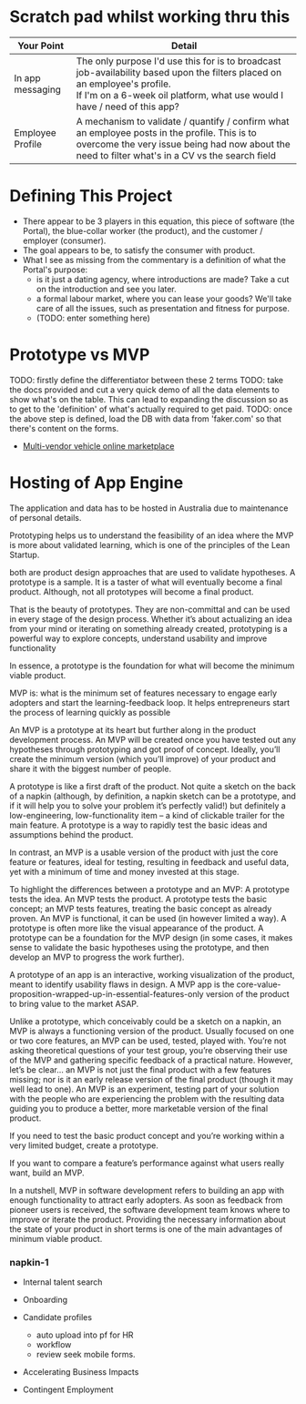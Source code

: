 # Scratch pad whilst working thru this

|Your Point | Detail   |
|---|---|
|  In app messaging |The only purpose I'd use this for is to broadcast job-availability based upon the filters placed on an employee's profile. <br>If I'm on a 6-week oil platform, what use would I have / need of this app?  |
|Employee Profile|A mechanism to validate / quantify / confirm what an employee posts in the profile. This is to overcome the very issue being had now about the need to filter what's in a CV vs the search field|

# Defining This Project

- There appear to be 3 players in this equation, this piece of software (the Portal), the blue-collar worker (the product), and the customer / employer (consumer).  
- The goal appears to be, to satisfy the consumer with product.  
- What I see as missing from the commentary is a definition of what the Portal's purpose:
  - is it just a dating agency, where introductions are made? Take a cut on the introduction and see you later.
  - a formal labour market, where you can lease your goods? We'll take care of all the issues, such as presentation and fitness for purpose.
  - (TODO: enter something here)

# Prototype vs MVP

TODO: firstly define the differentiator between these 2 terms
TODO: take the docs provided and cut a very quick demo of all the data elements to show what's on the table. This can lead to expanding the discussion so as to get to the 'definition' of what's actually required to get paid.
TODO: once the above step is defined, load the DB with data from 'faker.com' so that there's content on the forms.

- [Multi-vendor vehicle online marketplace](https://www.codica.com/case-studies/multi-vendor-vehicle-marketplace/)

# Hosting of App Engine
The application and data has to be hosted in Australia due to maintenance of personal details.


Prototyping helps us to understand the feasibility of an idea where the MVP is more about validated learning, which is one of the principles of the Lean Startup.

both are product design approaches that are used to validate hypotheses.
A prototype is a sample. It is a taster of what will eventually become a final product. Although, not all prototypes will become a final product.

That is the beauty of prototypes. They are non-committal and can be used in every stage of the design process. Whether it’s about actualizing an idea from your mind or iterating on something already created, prototyping is a powerful way to explore concepts, understand usability and improve functionality

In essence, a prototype is the foundation for what will become the minimum viable product.

MVP is: what is the minimum set of features necessary to engage early adopters and start the learning-feedback loop. It helps entrepreneurs start the process of learning quickly as possible

An MVP is a prototype at its heart but further along in the product development process. An MVP will be created once you have tested out any hypotheses through prototyping and got proof of concept. Ideally, you’ll create the minimum version (which you’ll improve) of your product and share it with the biggest number of people.



A prototype is like a first draft of the product. Not quite a sketch on the back of a napkin (although, by definition, a napkin sketch can be a prototype, and if it will help you to solve your problem it’s perfectly valid!) but definitely a low-engineering, low-functionality item – a kind of clickable trailer for the main feature. A prototype is a way to rapidly test the basic ideas and assumptions behind the product.

In contrast, an MVP is a usable version of the product with just the core feature or features, ideal for testing, resulting in feedback and useful data, yet with a minimum of time and money invested at this stage.


To highlight the differences between a prototype and an MVP:
A prototype tests the idea. An MVP tests the product.
A prototype tests the basic concept; an MVP tests features, treating the basic concept as already proven.
An MVP is functional, it can be used (in however limited a way). A prototype is often more like the visual appearance of the product.
A prototype can be a foundation for the MVP design (in some cases, it makes sense to validate the basic hypotheses using the prototype, and then develop an MVP to progress the work further).

A prototype of an app is an interactive, working visualization of the product, meant to identify usability flaws in design.
A MVP app is the core-value-proposition-wrapped-up-in-essential-features-only version of the product to bring value to the market ASAP.



Unlike a prototype, which conceivably could be a sketch on a napkin, an MVP is always a functioning version of the product. Usually focused on one or two core features, an MVP can be used, tested, played with. You’re not asking theoretical questions of your test group, you’re observing their use of the MVP and gathering specific feedback of a practical nature. However, let’s be clear… an MVP is not just the final product with a few features missing; nor is it an early release version of the final product (though it may well lead to one). An MVP is an experiment, testing part of your solution with the people who are experiencing the problem with the resulting data guiding you to produce a better, more marketable version of the final product.

 If you need to test the basic product concept and you’re working within a very limited budget, create a prototype.

If you want to compare a feature’s performance against what users really want, build an MVP.




In a nutshell, MVP in software development refers to building an app with enough functionality to attract early adopters. As soon as feedback from pioneer users is received, the software development team knows where to improve or iterate the product. Providing the necessary information about the state of your product in short terms is one of the main advantages of minimum viable product.


### napkin-1
- Internal talent search
- Onboarding
- Candidate profiles
  - auto upload into pf for HR
  - workflow
  - review seek mobile forms.

- Accelerating Business Impacts
- Contingent Employment